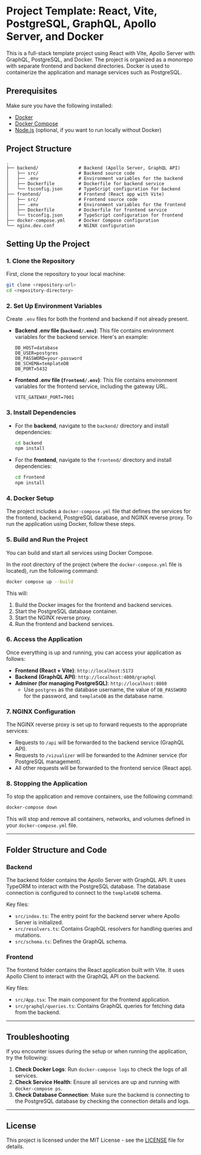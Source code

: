 # Project Template: React, Vite, PostgreSQL, GraphQL, Apollo Server, and Docker

This is a full-stack template project using React with Vite, Apollo Server with GraphQL, PostgreSQL, and Docker. The project is organized as a monorepo with separate frontend and backend directories. Docker is used to containerize the application and manage services such as PostgreSQL.

## Prerequisites

Make sure you have the following installed:

- [Docker](https://www.docker.com/get-started)
- [Docker Compose](https://docs.docker.com/compose/install/)
- [Node.js](https://nodejs.org/) (optional, if you want to run locally without Docker)

## Project Structure

```
.
├── backend/               # Backend (Apollo Server, GraphQL API)
│   ├── src/               # Backend source code
│   ├── .env               # Environment variables for the backend
│   ├── Dockerfile         # Dockerfile for backend service
│   └── tsconfig.json      # TypeScript configuration for backend
├── frontend/              # Frontend (React app with Vite)
│   ├── src/               # Frontend source code
│   ├── .env               # Environment variables for the frontend
│   ├── Dockerfile         # Dockerfile for frontend service
│   └── tsconfig.json      # TypeScript configuration for frontend
├── docker-compose.yml     # Docker Compose configuration
└── nginx.dev.conf         # NGINX configuration
```

## Setting Up the Project

### 1. Clone the Repository

First, clone the repository to your local machine:

```bash
git clone <repository-url>
cd <repository-directory>
```

### 2. Set Up Environment Variables

Create `.env` files for both the frontend and backend if not already present.

- **Backend .env file (`backend/.env`)**:
  This file contains environment variables for the backend service. Here's an example:

  ```env
  DB_HOST=database
  DB_USER=postgres
  DB_PASSWORD=your-password
  DB_SCHEMA=templateDB
  DB_PORT=5432
  ```

- **Frontend .env file (`frontend/.env`)**:
  This file contains environment variables for the frontend service, including the gateway URL.

  ```env
  VITE_GATEWAY_PORT=7001
  ```

### 3. Install Dependencies

- For the **backend**, navigate to the `backend/` directory and install dependencies:

  ```bash
  cd backend
  npm install
  ```

- For the **frontend**, navigate to the `frontend/` directory and install dependencies:

  ```bash
  cd frontend
  npm install
  ```

### 4. Docker Setup

The project includes a `docker-compose.yml` file that defines the services for the frontend, backend, PostgreSQL database, and NGINX reverse proxy. To run the application using Docker, follow these steps.

### 5. Build and Run the Project

You can build and start all services using Docker Compose.

In the root directory of the project (where the `docker-compose.yml` file is located), run the following command:

```bash
docker compose up --build
```

This will:

1. Build the Docker images for the frontend and backend services.
2. Start the PostgreSQL database container.
3. Start the NGINX reverse proxy.
4. Run the frontend and backend services.

### 6. Access the Application

Once everything is up and running, you can access your application as follows:

- **Frontend (React + Vite)**: `http://localhost:5173`
- **Backend (GraphQL API)**: `http://localhost:4000/graphql`
- **Adminer (for managing PostgreSQL)**: `http://localhost:8080`
  - Use `postgres` as the database username, the value of `DB_PASSWORD` for the password, and `templateDB` as the database name.

### 7. NGINX Configuration

The NGINX reverse proxy is set up to forward requests to the appropriate services:

- Requests to `/api` will be forwarded to the backend service (GraphQL API).
- Requests to `/vizualizer` will be forwarded to the Adminer service (for PostgreSQL management).
- All other requests will be forwarded to the frontend service (React app).

### 8. Stopping the Application

To stop the application and remove containers, use the following command:

```bash
docker-compose down
```

This will stop and remove all containers, networks, and volumes defined in your `docker-compose.yml` file.

---

## Folder Structure and Code

### Backend

The backend folder contains the Apollo Server with GraphQL API. It uses TypeORM to interact with the PostgreSQL database. The database connection is configured to connect to the `templateDB` schema.

Key files:

- `src/index.ts`: The entry point for the backend server where Apollo Server is initialized.
- `src/resolvers.ts`: Contains GraphQL resolvers for handling queries and mutations.
- `src/schema.ts`: Defines the GraphQL schema.

### Frontend

The frontend folder contains the React application built with Vite. It uses Apollo Client to interact with the GraphQL API on the backend.

Key files:

- `src/App.tsx`: The main component for the frontend application.
- `src/graphql/queries.ts`: Contains GraphQL queries for fetching data from the backend.

---

## Troubleshooting

If you encounter issues during the setup or when running the application, try the following:

1. **Check Docker Logs**: Run `docker-compose logs` to check the logs of all services.
2. **Check Service Health**: Ensure all services are up and running with `docker-compose ps`.
3. **Check Database Connection**: Make sure the backend is connecting to the PostgreSQL database by checking the connection details and logs.

---

## License

This project is licensed under the MIT License - see the [LICENSE](LICENSE) file for details.
